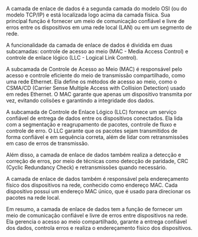 
A camada de enlace de dados é a segunda camada do modelo OSI (ou do modelo TCP/IP) e está localizada logo acima da camada física. Sua principal função é fornecer um meio de comunicação confiável e livre de erros entre os dispositivos em uma rede local (LAN) ou em um segmento de rede.

A funcionalidade da camada de enlace de dados é dividida em duas subcamadas: controle de acesso ao meio (MAC - Media Access Control) e controle de enlace lógico (LLC - Logical Link Control).

A subcamada de Controle de Acesso ao Meio (MAC) é responsável pelo acesso e controle eficiente do meio de transmissão compartilhado, como uma rede Ethernet. Ela define os métodos de acesso ao meio, como o CSMA/CD (Carrier Sense Multiple Access with Collision Detection) usado em redes Ethernet. O MAC garante que apenas um dispositivo transmita por vez, evitando colisões e garantindo a integridade dos dados.

A subcamada de Controle de Enlace Lógico (LLC) fornece um serviço confiável de entrega de dados entre os dispositivos conectados. Ela lida com a segmentação e reagrupamento de pacotes, controle de fluxo e controle de erro. O LLC garante que os pacotes sejam transmitidos de forma confiável e em sequência correta, além de lidar com retransmissões em caso de erros de transmissão.

Além disso, a camada de enlace de dados também realiza a detecção e correção de erros, por meio de técnicas como detecção de paridade, CRC (Cyclic Redundancy Check) e retransmissões quando necessário.

A camada de enlace de dados também é responsável pela endereçamento físico dos dispositivos na rede, conhecido como endereço MAC. Cada dispositivo possui um endereço MAC único, que é usado para direcionar os pacotes na rede local.

Em resumo, a camada de enlace de dados tem a função de fornecer um meio de comunicação confiável e livre de erros entre dispositivos na rede. Ela gerencia o acesso ao meio compartilhado, garante a entrega confiável dos dados, controla erros e realiza o endereçamento físico dos dispositivos.
